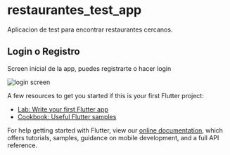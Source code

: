 # restaurantes_test_app

Aplicacion de test para encontrar restaurantes cercanos.

## Login o Registro

Screen inicial de la app, puedes registrarte o hacer login

![login screen](./assets/login-screen.png)

A few resources to get you started if this is your first Flutter project:

- [Lab: Write your first Flutter app](https://flutter.dev/docs/get-started/codelab)
- [Cookbook: Useful Flutter samples](https://flutter.dev/docs/cookbook)

For help getting started with Flutter, view our
[online documentation](https://flutter.dev/docs), which offers tutorials,
samples, guidance on mobile development, and a full API reference.
